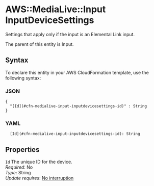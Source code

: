 # AWS::MediaLive::Input InputDeviceSettings<a name="aws-properties-medialive-input-inputdevicesettings"></a>

Settings that apply only if the input is an Elemental Link input\.

The parent of this entity is Input\.

## Syntax<a name="aws-properties-medialive-input-inputdevicesettings-syntax"></a>

To declare this entity in your AWS CloudFormation template, use the following syntax:

### JSON<a name="aws-properties-medialive-input-inputdevicesettings-syntax.json"></a>

```
{
  "[Id](#cfn-medialive-input-inputdevicesettings-id)" : String
}
```

### YAML<a name="aws-properties-medialive-input-inputdevicesettings-syntax.yaml"></a>

```
  [Id](#cfn-medialive-input-inputdevicesettings-id): String
```

## Properties<a name="aws-properties-medialive-input-inputdevicesettings-properties"></a>

`Id`  <a name="cfn-medialive-input-inputdevicesettings-id"></a>
The unique ID for the device\.  
*Required*: No  
*Type*: String  
*Update requires*: [No interruption](https://docs.aws.amazon.com/AWSCloudFormation/latest/UserGuide/using-cfn-updating-stacks-update-behaviors.html#update-no-interrupt)